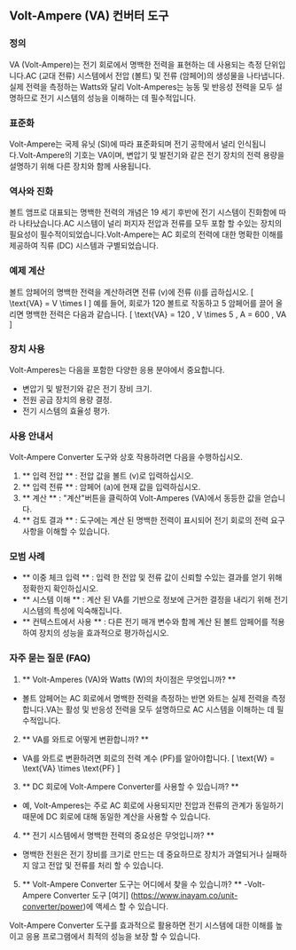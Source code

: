 ## Volt-Ampere (VA) 컨버터 도구

### 정의
VA (Volt-Ampere)는 전기 회로에서 명백한 전력을 표현하는 데 사용되는 측정 단위입니다.AC (교대 전류) 시스템에서 전압 (볼트) 및 전류 (암페어)의 생성물을 나타냅니다.실제 전력을 측정하는 Watts와 달리 Volt-Amperes는 능동 및 반응성 전력을 모두 설명하므로 전기 시스템의 성능을 이해하는 데 필수적입니다.

### 표준화
Volt-Ampere는 국제 유닛 (SI)에 따라 표준화되며 전기 공학에서 널리 인식됩니다.Volt-Ampere의 기호는 VA이며, 변압기 및 발전기와 같은 전기 장치의 전력 용량을 설명하기 위해 다른 장치와 함께 사용됩니다.

### 역사와 진화
볼트 앰프로 대표되는 명백한 전력의 개념은 19 세기 후반에 전기 시스템이 진화함에 따라 나타났습니다.AC 시스템이 널리 퍼지자 전압과 전류를 모두 포함 할 수있는 장치의 필요성이 필수적이되었습니다.Volt-Ampere는 AC 회로의 전력에 대한 명확한 이해를 제공하여 직류 (DC) 시스템과 구별되었습니다.

### 예제 계산
볼트 암페어의 명백한 전력을 계산하려면 전류 (v)에 전류 (i)를 곱하십시오.
\[ \text{VA} = V \times I \]
예를 들어, 회로가 120 볼트로 작동하고 5 암페어를 끌어 올리면 명백한 전력은 다음과 같습니다.
\[ \text{VA} = 120 \, V \times 5 \, A = 600 \, VA \]

### 장치 사용
Volt-Amperes는 다음을 포함한 다양한 응용 분야에서 중요합니다.
- 변압기 및 발전기와 같은 전기 장비 크기.
- 전원 공급 장치의 용량 결정.
- 전기 시스템의 효율성 평가.

### 사용 안내서
Volt-Ampere Converter 도구와 상호 작용하려면 다음을 수행하십시오.
1. ** 입력 전압 ** : 전압 값을 볼트 (v)로 입력하십시오.
2. ** 입력 전류 ** : 암페어 (a)에 현재 값을 입력하십시오.
3. ** 계산 ** : "계산"버튼을 클릭하여 Volt-Amperes (VA)에서 동등한 값을 얻습니다.
4. ** 검토 결과 ** : 도구에는 계산 된 명백한 전력이 표시되어 전기 회로의 전력 요구 사항을 이해할 수 있습니다.

### 모범 사례
- ** 이중 체크 입력 ** : 입력 한 전압 및 전류 값이 신뢰할 수있는 결과를 얻기 위해 정확한지 확인하십시오.
- ** 시스템 이해 ** : 계산 된 VA를 기반으로 정보에 근거한 결정을 내리기 위해 전기 시스템의 특성에 익숙해집니다.
- ** 컨텍스트에서 사용 ** : 다른 전기 매개 변수와 함께 계산 된 볼트 암페어를 적용하여 장치의 성능을 효과적으로 평가하십시오.

### 자주 묻는 질문 (FAQ)

1. ** Volt-Amperes (VA)와 Watts (W)의 차이점은 무엇입니까? **
- 볼트 암페어는 AC 회로에서 명백한 전력을 측정하는 반면 와트는 실제 전력을 측정합니다.VA는 활성 및 반응성 전력을 모두 설명하므로 AC 시스템을 이해하는 데 필수적입니다.

2. ** VA를 와트로 어떻게 변환합니까? **
- VA를 와트로 변환하려면 회로의 전력 계수 (PF)를 알아야합니다.
\[ \text{W} = \text{VA} \times \text{PF} \]

3. ** DC 회로에 Volt-Ampere Converter를 사용할 수 있습니까? **
- 예, Volt-Amperes는 주로 AC 회로에 사용되지만 전압과 전류의 관계가 동일하기 때문에 DC 회로에 대해 동일한 계산을 사용할 수 있습니다.

4. ** 전기 시스템에서 명백한 전력의 중요성은 무엇입니까? **
- 명백한 전원은 전기 장비를 크기로 만드는 데 중요하므로 장치가 과열되거나 실패하지 않고 전압 및 전류를 처리 할 수 ​​있습니다.

5. ** Volt-Ampere Converter 도구는 어디에서 찾을 수 있습니까? **
-Volt-Ampere Converter 도구 [여기] (https://www.inayam.co/unit-converter/power)에 액세스 할 수 있습니다.

Volt-Ampere Converter 도구를 효과적으로 활용하면 전기 시스템에 대한 이해를 높이고 응용 프로그램에서 최적의 성능을 보장 할 수 있습니다.